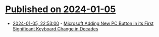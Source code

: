 # [Published on 2024-01-05](index.md)

* [2024-01-05, 22:53:00](https://soylentnews.org/article.pl?sid=24/01/05/0551255&from=rss) - [Microsoft Adding New PC Button in its First Significant Keyboard Change in Decades](https://soylentnews.org/article.pl?sid=24/01/05/0551255&from=rss)
